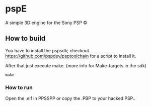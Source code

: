 # pspE
A simple 3D engine for the Sony PSP ©️

## How to build

You have to install the pspsdk;
checkout https://github.com/pspdev/psptoolchain for a script to install it.

After that just execute make. (more info for Make-targets in the sdk)
```
make
```

### How to run

Open the .elf in PPSSPP or copy the .PBP to your hacked PSP..